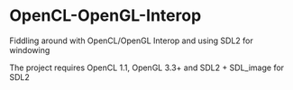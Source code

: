 OpenCL-OpenGL-Interop
=====================

Fiddling around with OpenCL/OpenGL Interop and using SDL2 for windowing

The project requires OpenCL 1.1, OpenGL 3.3+ and SDL2 + SDL_image for SDL2